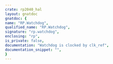 ```yaml
---
crate: rp2040_hal
layout: gnatdoc
gnatdoc: {
name: "RP.Watchdog",
qualified_name: "RP.Watchdog",
signature: "rp.watchdog",
enclosing: "rp",
is_private: false,
documentation: "Watchdog is clocked by clk_ref",
documentation_snippet: "",
}
---
```

